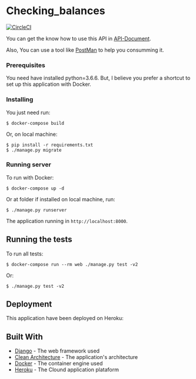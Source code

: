 # Checking_balances

[![CircleCI](https://circleci.com/gh/paulovb/checking_balances.svg?style=svg)](https://circleci.com/gh/paulovb/checking_balances)

You can get the know how to use this API in [API-Document](API-Document.md).

Also, You can use a tool like [PostMan](https://www.getpostman.com/) to help you consumming it.

### Prerequisites

You need have installed python=3.6.6.
But, I believe you prefer a shortcut to set up this application with Docker.

### Installing

You just need run:

```
$ docker-compose build
```

Or, on local machine:
```
$ pip install -r requirements.txt
$ ./manage.py migrate
```

### Running server

To run with Docker:
```
$ docker-compose up -d
```

Or at folder if installed on local machine, run:
```
$ ./manage.py runserver
```

The application running in `http://localhost:8000`.

## Running the tests

To run all tests:
```
$ docker-compose run --rm web ./manage.py test -v2
```

Or:
```
$ ./manage.py test -v2
```

## Deployment

This application have been deployed on Heroku: 

## Built With

* [Django](https://www.djangoproject.com/) - The web framework used
* [Clean Architecture](https://8thlight.com/blog/uncle-bob/2012/08/13/the-clean-architecture.html) - The application's architecture
* [Docker](https://www.docker.com/) - The container engine used
* [Heroku](https://www.heroku.com/) - The Clound application plataform
